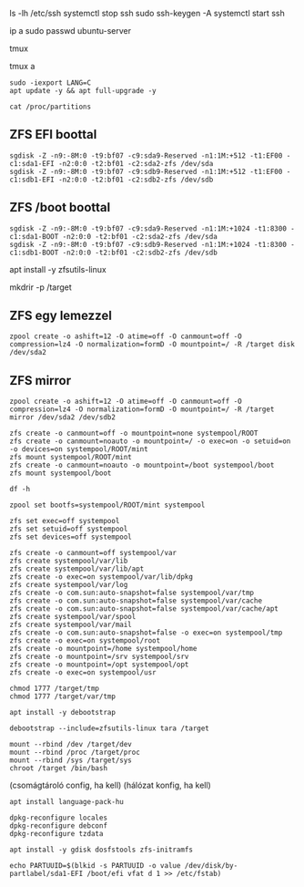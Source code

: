 ls -lh /etc/ssh
systemctl stop ssh
sudo ssh-keygen -A
systemctl start ssh

ip a
sudo passwd ubuntu-server

tmux

tmux a


    sudo -iexport LANG=C
    apt update -y && apt full-upgrade -y

    cat /proc/partitions

## ZFS EFI boottal
    sgdisk -Z -n9:-8M:0 -t9:bf07 -c9:sda9-Reserved -n1:1M:+512 -t1:EF00 -c1:sda1-EFI -n2:0:0 -t2:bf01 -c2:sda2-zfs /dev/sda
    sgdisk -Z -n9:-8M:0 -t9:bf07 -c9:sdb9-Reserved -n1:1M:+512 -t1:EF00 -c1:sdb1-EFI -n2:0:0 -t2:bf01 -c2:sdb2-zfs /dev/sdb

## ZFS /boot boottal
    sgdisk -Z -n9:-8M:0 -t9:bf07 -c9:sda9-Reserved -n1:1M:+1024 -t1:8300 -c1:sda1-BOOT -n2:0:0 -t2:bf01 -c2:sda2-zfs /dev/sda
    sgdisk -Z -n9:-8M:0 -t9:bf07 -c9:sdb9-Reserved -n1:1M:+1024 -t1:8300 -c1:sdb1-BOOT -n2:0:0 -t2:bf01 -c2:sdb2-zfs /dev/sdb

apt install -y zfsutils-linux

mkdrir -p /target

## ZFS egy lemezzel
    zpool create -o ashift=12 -O atime=off -O canmount=off -O compression=lz4 -O normalization=formD -O mountpoint=/ -R /target disk /dev/sda2

## ZFS mirror
    zpool create -o ashift=12 -O atime=off -O canmount=off -O compression=lz4 -O normalization=formD -O mountpoint=/ -R /target mirror /dev/sda2 /dev/sdb2

    zfs create -o canmount=off -o mountpoint=none systempool/ROOT
    zfs create -o canmount=noauto -o mountpoint=/ -o exec=on -o setuid=on -o devices=on systempool/ROOT/mint
    zfs mount systempool/ROOT/mint
    zfs create -o canmount=noauto -o mountpoint=/boot systempool/boot
    zfs mount systempool/boot

    df -h

    zpool set bootfs=systempool/ROOT/mint systempool

    zfs set exec=off systempool
    zfs set setuid=off systempool
    zfs set devices=off systempool

    zfs create -o canmount=off systempool/var
    zfs create systempool/var/lib
    zfs create systempool/var/lib/apt
    zfs create -o exec=on systempool/var/lib/dpkg
    zfs create systempool/var/log
    zfs create -o com.sun:auto-snapshot=false systempool/var/tmp
    zfs create -o com.sun:auto-snapshot=false systempool/var/cache
    zfs create -o com.sun:auto-snapshot=false systempool/var/cache/apt
    zfs create systempool/var/spool
    zfs create systempool/var/mail
    zfs create -o com.sun:auto-snapshot=false -o exec=on systempool/tmp
    zfs create -o exec=on systempool/root
    zfs create -o mountpoint=/home systempool/home
    zfs create -o mountpoint=/srv systempool/srv
    zfs create -o mountpoint=/opt systempool/opt
    zfs create -o exec=on systempool/usr

    chmod 1777 /target/tmp
    chmod 1777 /target/var/tmp

    apt install -y debootstrap

    debootstrap --include=zfsutils-linux tara /target

    mount --rbind /dev /target/dev
    mount --rbind /proc /target/proc
    mount --rbind /sys /target/sys
    chroot /target /bin/bash

(csomágtároló config, ha kell)
(hálózat konfig, ha kell)

    apt install language-pack-hu

    dpkg-reconfigure locales
    dpkg-reconfigure debconf
    dpkg-reconfigure tzdata

    apt install -y gdisk dosfstools zfs-initramfs

    echo PARTUUID=$(blkid -s PARTUUID -o value /dev/disk/by-partlabel/sda1-EFI /boot/efi vfat d 1 >> /etc/fstab)

